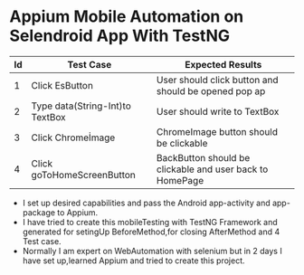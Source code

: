 # Appium Mobile Automation on Selendroid App With TestNG 

|Id|Test Case |Expected Results|
|-------|-----|------|
|1|Click EsButton|User should click button and should be opened pop ap |
|2|Type data(String-Int)to TextBox|User should write to TextBox |
|3|Click Chromeİmage|ChromeImage button should be clickable|
|4|Click goToHomeScreenButton|BackButton should be clickable and user back to HomePage|

 * I set up desired capabilities and pass the Android app-activity and app-package to Appium.
  * I have tried to create this mobileTesting with TestNG Framework and generated for setingUp BeforeMethod,for closing AfterMethod and 4 Test case.
  * Normally I am expert on WebAutomation with selenium but in 2 days I have set up,learned Appium and tried to create this project.
